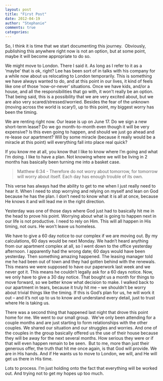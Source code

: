 ```yaml
---
layout: post
title: "First Post"
date: 2012-04-19
author: "Stephanie"
comments: true
categories: 
---
```


So, I think it is time that we start documenting this journey.  Obviously, publishing this anywhere right now is not an option, but at some point, maybe it will become appropriate to do so.

We might move to London. There I said it. As long as I refer to it as a ‘maybe’ that is ok, right? Lee has been sort of in talks with his company for a while now about us relocating to London temporarily. This is something we have always wanted to do, and at this point in our lives, it kind of feels like one of those ‘now-or-never’ situations. Once we have kids, and/or a house, and all the responsibilities that go with, it won’t really be an option. That being said, this is a possibility that we are very excited about, but we are also very scared/stressed/worried. Besides the fear of the unknown (moving across the world is scary!), up to this point, my biggest worry has been the timing. 

We are renting right now. Our lease is up on June 17. Do we sign a new short-term lease? Do we go month-to-month even though it will be very expensive? Is this even going to happen, and should we just go ahead and re-lease our apartment? Will by some miracle (because it really would be a miracle at this point) will everything fall into place real quick?

If you know me at all, you know that I like to know where I’m going and what I’m doing. I like to have a plan. Not knowing where we will be living in 2 months has basically been turning me into a basket case.

> Matthew 6:34 - Therefore do not worry about tomorrow, for tomorrow will worry about itself. Each day has enough trouble of its own.

This verse has always had the ability to get to me when I just really need to hear it. When I need to stop worrying and relying on myself and lean on God because he has the plan. I don’t need to know what it is all at once, because He knows it and will lead me in the right direction.

Yesterday was one of those days where God just had to basically hit me in the head to prove his point. Worrying about what is going to happen next in our life is not productive. I need to rely on Him. This will all happen in His timing, not ours. He won’t leave us homeless.

We have to give a 60 day notice to our complex if we are moving out. By my calculations, 60 days would be next Monday. We hadn’t heard anything from our apartment complex at all, so I went down to the office yesterday afternoon. I apparently had the wrong date; 60 days would have been yesterday. Then something amazing happened. The leasing manager told me he had been out of town and they had gotten behind with the renewals. This means we were supposed to have our paperwork last week and we never got it. This means he couldn’t legally ask for a 60 days notice. Now, we only have to give a 30 day notice. That bought us a month for things to move forward, so we better know what decision to make. I walked back to our apartment in tears, because it truly hit me – we shouldn’t be worry about trivial things like the timing. If this is God’s plan for us, he will work it out – and it’s not up to us to know and understand every detail, just to trust where He is taking us. 

There was a second thing that happened last night that drove this point home for me. We went to our small group.  We’ve only been attending for a couple months and are just starting to form relationships with the other couples. We shared our situation and our struggles and worries. And one of the couples in the group basically offered us the use of their house because they will be away for the next several months. How serious they were or if that will even happen remain to be seen.  But to me, more than just their generous offer, the truth that hit me once again, is that God will provide. We are in His hands. And if He wants us to move to London, we will, and He will get us there in His time.

Lots to process. I’m just holding onto the fact that everything will be worked out. And trying not to get my hopes up too much.
